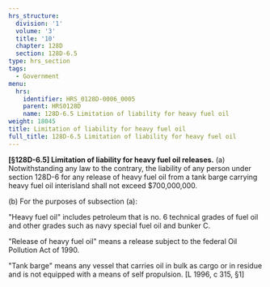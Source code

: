 ```yaml
---
hrs_structure:
  division: '1'
  volume: '3'
  title: '10'
  chapter: 128D
  section: 128D-6.5
type: hrs_section
tags:
  - Government
menu:
  hrs:
    identifier: HRS_0128D-0006_0005
    parent: HRS0128D
    name: 128D-6.5 Limitation of liability for heavy fuel oil
weight: 18045
title: Limitation of liability for heavy fuel oil
full_title: 128D-6.5 Limitation of liability for heavy fuel oil
---
```

**[§128D-6.5] Limitation of liability for heavy fuel oil releases.** (a) Notwithstanding any law to the contrary, the liability of any person under section 128D-6 for any release of heavy fuel oil from a tank barge carrying heavy fuel oil interisland shall not exceed $700,000,000.

(b) For the purposes of subsection (a):

"Heavy fuel oil" includes petroleum that is no. 6 technical grades of fuel oil and other grades such as navy special fuel oil and bunker C.

"Release of heavy fuel oil" means a release subject to the federal Oil Pollution Act of 1990.

"Tank barge" means any vessel that carries oil in bulk as cargo or in residue and is not equipped with a means of self propulsion. [L 1996, c 315, §1]